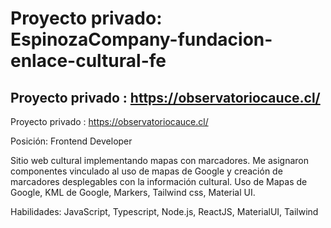 # Proyecto privado: EspinozaCompany-fundacion-enlace-cultural-fe
## Proyecto privado : https://observatoriocauce.cl/
Proyecto privado : https://observatoriocauce.cl/

Posición: Frontend Developer

Sitio web cultural implementando mapas con marcadores. Me asignaron
componentes vinculado al uso de mapas de Google y creación de marcadores
desplegables con la información cultural. Uso de Mapas de Google, KML de Google,
Markers, Tailwind css, Material UI.

Habilidades: JavaScript, Typescript, Node.js, ReactJS, MaterialUI, Tailwind
